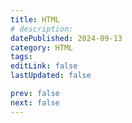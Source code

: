 ```yaml
---
title: HTML
# description:
datePublished: 2024-09-13
category: HTML
tags:
editLink: false
lastUpdated: false

prev: false
next: false
---
```


<RouteCatalog :category="$frontmatter.category" />
